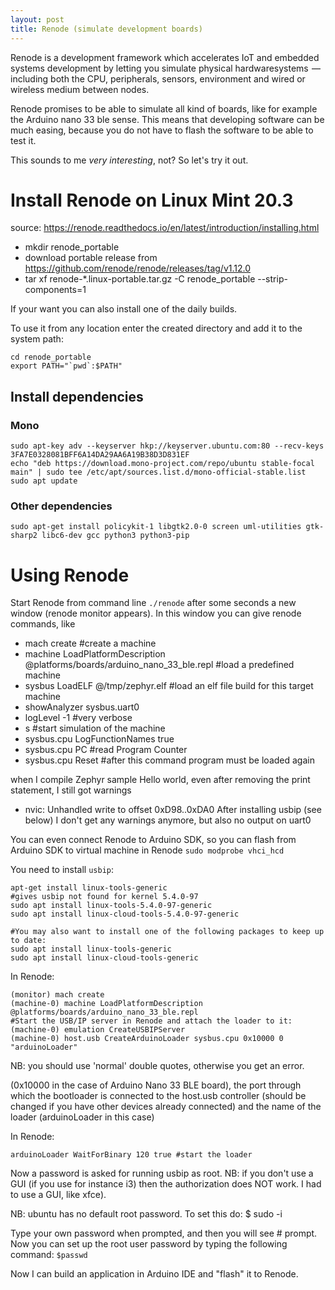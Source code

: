 ```yaml
---
layout: post
title: Renode (simulate development boards)
---
```

Renode is a development framework which accelerates IoT and embedded systems development by letting you simulate physical hardwaresystems  — including both the CPU, peripherals, sensors, environment and wired or wireless medium between nodes.

Renode promises to be able to simulate all kind of boards, like for example the Arduino nano 33 ble sense.
This means that developing software can be much easing, because you do not have to flash the software to be able to test it.

This sounds to me *very interesting*, not? So let's try it out.

# Install Renode on Linux Mint 20.3
source: https://renode.readthedocs.io/en/latest/introduction/installing.html

* mkdir renode_portable
* download portable release from https://github.com/renode/renode/releases/tag/v1.12.0
* tar xf  renode-*.linux-portable.tar.gz -C renode_portable --strip-components=1

If your want you can also install one of the daily builds.

To use it from any location enter the created directory and add it to the system path:
```
cd renode_portable
export PATH="`pwd`:$PATH"
```

## Install dependencies
### Mono
```sudo apt install gnupg ca-certificates
sudo apt-key adv --keyserver hkp://keyserver.ubuntu.com:80 --recv-keys 3FA7E0328081BFF6A14DA29AA6A19B38D3D831EF
echo "deb https://download.mono-project.com/repo/ubuntu stable-focal main" | sudo tee /etc/apt/sources.list.d/mono-official-stable.list
sudo apt update
```

### Other dependencies
```
sudo apt-get install policykit-1 libgtk2.0-0 screen uml-utilities gtk-sharp2 libc6-dev gcc python3 python3-pip
```

# Using Renode
Start Renode from command line
```./renode```
after some seconds a new window (renode monitor appears).
In this window you can give renode commands, like
* mach create #create a machine
* machine LoadPlatformDescription @platforms/boards/arduino_nano_33_ble.repl #load a predefined machine
* sysbus LoadELF @/tmp/zephyr.elf #load an elf file build for this target machine
* showAnalyzer sysbus.uart0
* logLevel -1 #very verbose
* s #start simulation of the machine
* sysbus.cpu LogFunctionNames true
* sysbus.cpu PC #read Program Counter
* sysbus.cpu Reset #after this command program must be loaded again

when I compile Zephyr sample Hello world, even after removing the print statement, I still got warnings
* nvic: Unhandled write to offset 0xD98..0xDA0 
After installing usbip (see below) I don't get any warnings anymore, but also no output on uart0


You can even connect Renode to Arduino SDK, so you can flash from Arduino SDK to virtual machine in Renode
`sudo modprobe vhci_hcd`

You need to install `usbip`: 

```
apt-get install linux-tools-generic
#gives usbip not found for kernel 5.4.0-97
sudo apt install linux-tools-5.4.0-97-generic
sudo apt install linux-cloud-tools-5.4.0-97-generic

#You may also want to install one of the following packages to keep up to date:
sudo apt install linux-tools-generic
sudo apt install linux-cloud-tools-generic
```


In Renode:
```
(monitor) mach create
(machine-0) machine LoadPlatformDescription @platforms/boards/arduino_nano_33_ble.repl
#Start the USB/IP server in Renode and attach the loader to it:
(machine-0) emulation CreateUSBIPServer
(machine-0) host.usb CreateArduinoLoader sysbus.cpu 0x10000 0 "arduinoLoader"
```
NB: you should use 'normal' double quotes, otherwise you get an error.

(0x10000 in the case of Arduino Nano 33 BLE board), the port through which the bootloader is connected to the host.usb controller (should be changed if you have other devices already connected) and the name of the loader (arduinoLoader in this case)

In Renode:
```
arduinoLoader WaitForBinary 120 true #start the loader
```
Now a password is asked for running usbip as root.
NB: if you don't use a GUI (if you use for instance i3) then the authorization does NOT work. I had to use a GUI, like xfce).

NB: ubuntu has no default root password. To set this do:
$ sudo -i

Type your own password when prompted, and then you will see # prompt. Now you can set up the root user password by typing the following command:
`$passwd`

Now I can build an application in Arduino IDE and "flash" it to Renode.

